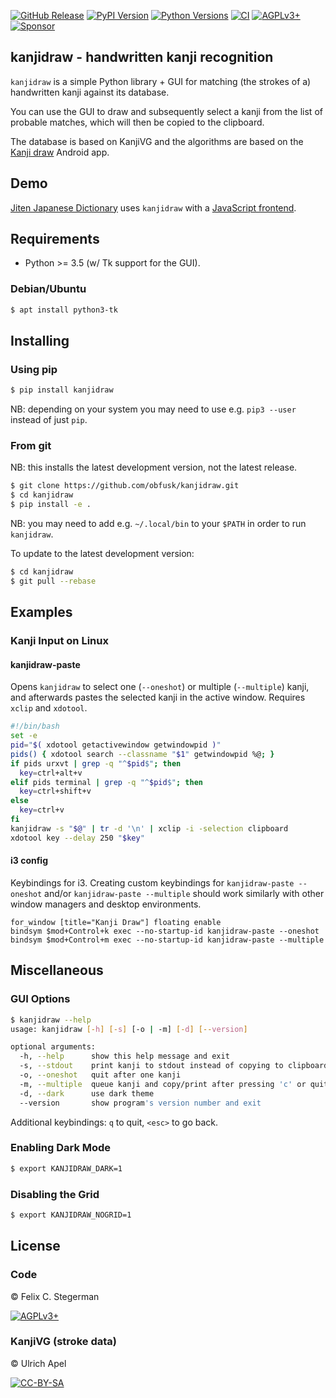 <!-- {{{1

    File        : README.md
    Maintainer  : Felix C. Stegerman <flx@obfusk.net>
    Date        : 2021-05-19

    Copyright   : Copyright (C) 2021  Felix C. Stegerman
    Version     : v0.2.3
    License     : AGPLv3+

}}}1 -->

[![GitHub Release](https://img.shields.io/github/release/obfusk/kanjidraw.svg?logo=github)](https://github.com/obfusk/kanjidraw/releases)
[![PyPI Version](https://img.shields.io/pypi/v/kanjidraw.svg)](https://pypi.python.org/pypi/kanjidraw)
[![Python Versions](https://img.shields.io/pypi/pyversions/kanjidraw.svg)](https://pypi.python.org/pypi/kanjidraw)
[![CI](https://github.com/obfusk/kanjidraw/workflows/CI/badge.svg)](https://github.com/obfusk/kanjidraw/actions?query=workflow%3ACI)
[![AGPLv3+](https://img.shields.io/badge/license-AGPLv3+-blue.svg)](https://www.gnu.org/licenses/agpl-3.0.html)
[![Sponsor](https://img.shields.io/badge/%E2%99%A5-support-violet.svg)](https://ko-fi.com/obfusk)

## kanjidraw - handwritten kanji recognition

`kanjidraw` is a simple Python library + GUI for matching (the strokes
of a) handwritten kanji against its database.

You can use the GUI to draw and subsequently select a kanji from the
list of probable matches, which will then be copied to the clipboard.

The database is based on KanjiVG and the algorithms are based on the
[Kanji draw](https://github.com/onitake/kanjirecog) Android app.

## Demo

[Jiten Japanese Dictionary](https://jiten.obfusk.dev)
uses `kanjidraw` with a
[JavaScript frontend](https://github.com/obfusk/jiten/blob/master/jiten/static/kanjidraw.js).

## Requirements

* Python >= 3.5 (w/ Tk support for the GUI).

### Debian/Ubuntu

```bash
$ apt install python3-tk
```

## Installing

### Using pip

```bash
$ pip install kanjidraw
```

NB: depending on your system you may need to use e.g. `pip3 --user`
instead of just `pip`.

### From git

NB: this installs the latest development version, not the latest
release.

```bash
$ git clone https://github.com/obfusk/kanjidraw.git
$ cd kanjidraw
$ pip install -e .
```

NB: you may need to add e.g. `~/.local/bin` to your `$PATH` in order
to run `kanjidraw`.

To update to the latest development version:

```bash
$ cd kanjidraw
$ git pull --rebase
```

## Examples

### Kanji Input on Linux

#### kanjidraw-paste

Opens `kanjidraw` to select one (`--oneshot`) or multiple
(`--multiple`) kanji, and afterwards pastes the selected kanji in the
active window.  Requires `xclip` and `xdotool`.

```bash
#!/bin/bash
set -e
pid="$( xdotool getactivewindow getwindowpid )"
pids() { xdotool search --classname "$1" getwindowpid %@; }
if pids urxvt | grep -q "^$pid$"; then
  key=ctrl+alt+v
elif pids terminal | grep -q "^$pid$"; then
  key=ctrl+shift+v
else
  key=ctrl+v
fi
kanjidraw -s "$@" | tr -d '\n' | xclip -i -selection clipboard
xdotool key --delay 250 "$key"
```

#### i3 config

Keybindings for i3.  Creating custom keybindings for `kanjidraw-paste
--oneshot` and/or `kanjidraw-paste --multiple` should work similarly
with other window managers and desktop environments.

```
for_window [title="Kanji Draw"] floating enable
bindsym $mod+Control+k exec --no-startup-id kanjidraw-paste --oneshot
bindsym $mod+Control+m exec --no-startup-id kanjidraw-paste --multiple
```

## Miscellaneous

### GUI Options

```bash
$ kanjidraw --help
usage: kanjidraw [-h] [-s] [-o | -m] [-d] [--version]

optional arguments:
  -h, --help      show this help message and exit
  -s, --stdout    print kanji to stdout instead of copying to clipboard
  -o, --oneshot   quit after one kanji
  -m, --multiple  queue kanji and copy/print after pressing 'c' or quitting
  -d, --dark      use dark theme
  --version       show program's version number and exit
```

Additional keybindings: `q` to quit, `<esc>` to go back.

### Enabling Dark Mode

```bash
$ export KANJIDRAW_DARK=1
```

### Disabling the Grid

```bash
$ export KANJIDRAW_NOGRID=1
```

## License

### Code

© Felix C. Stegerman

[![AGPLv3+](https://www.gnu.org/graphics/agplv3-155x51.png)](https://www.gnu.org/licenses/agpl-3.0.html)

### KanjiVG (stroke data)

© Ulrich Apel

[![CC-BY-SA](https://licensebuttons.net/l/by-sa/3.0/88x31.png)](https://github.com/KanjiVG/kanjivg/blob/master/COPYING)

<!-- vim: set tw=70 sw=2 sts=2 et fdm=marker : -->
